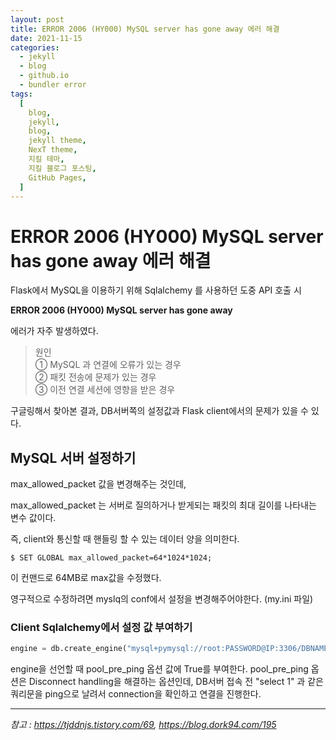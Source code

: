 ```yaml
---
layout: post
title: ERROR 2006 (HY000) MySQL server has gone away 에러 해결
date: 2021-11-15
categories:
  - jekyll
  - blog
  - github.io
  - bundler error
tags:
  [
    blog,
    jekyll,
    blog,
    jekyll theme,
    NexT theme,
    지킬 테마,
    지킬 블로그 포스팅,
    GitHub Pages,
  ]
---
```


# ERROR 2006 (HY000) MySQL server has gone away 에러 해결

Flask에서 MySQL을 이용하기 위해 Sqlalchemy 를 사용하던 도중 API 호출 시

**ERROR 2006 (HY000) MySQL server has gone away**

에러가 자주 발생하였다.

> 원인
> <br>① MySQL 과 연결에 오류가 있는 경우
> <br>② 패킷 전송에 문제가 있는 경우
> <br>③ 이전 연결 세션에 영향을 받은 경우

구글링해서 찾아본 결과, DB서버쪽의 설정값과 Flask client에서의 문제가 있을 수 있다.

## MySQL 서버 설정하기

max_allowed_packet 값을 변경해주는 것인데,

max_allowed_packet 는 서버로 질의하거나 받게되는 패킷의 최대 길이를 나타내는 변수 값이다.

즉, client와 통신할 때 핸들링 할 수 있는 데이터 양을 의미한다.

```shell
$ SET GLOBAL max_allowed_packet=64*1024*1024;
```

이 컨맨드로 64MB로 max값을 수정했다.

영구적으로 수정하려면 myslq의 conf에서 설정을 변경해주어야한다. (my.ini 파일)

### Client Sqlalchemy에서 설정 값 부여하기

```python
engine = db.create_engine("mysql+pymysql://root:PASSWORD@IP:3306/DBNAME", pool_pre_ping=True)
```

engine을 선언할 때 pool_pre_ping 옵션 값에 True를 부여한다.
pool_pre_ping 옵션은 Disconnect handling을 해결하는 옵션인데, DB서버 접속 전 "select 1" 과 같은 쿼리문을 ping으로 날려서 connection을 확인하고 연결을 진행한다.

---

_참고 : https://tjddnjs.tistory.com/69, https://blog.dork94.com/195_
